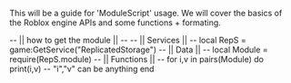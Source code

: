 This will be a guide for 'ModuleScript' usage. We will cover the basics of the Roblox engine APIs and some functions + formating.

-- || how to get the module || --
-- || Services || --
local RepS = game:GetService("ReplicatedStorage")
-- || Data || --
local Module = require(RepS.module)
-- || Functions || --
for i,v in pairs(Module) do
    print(i,v) -- "i","v" can be anything 
end

